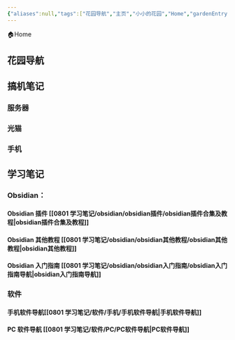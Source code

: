 ```yaml
---
{"aliases":null,"tags":["花园导航","主页","小小的花园","Home","gardenEntry","gardenEntry","gardenEntry","gardenEntry","gardenEntry"],"dg-publish":true,"dg-home":true,"title":"花园导航","permalink":"/花园导航/","dgPassFrontmatter":true,"noteIcon":""}
---
```


🏠Home
## 花园导航
## 搞机笔记

### 服务器
### 光猫
### 手机
## 学习笔记
### Obsidian： 
#### Obsidian 插件 [[0801 学习笔记/obsidian/obsidian插件/obsidian插件合集及教程\|obsidian插件合集及教程]]
#### Obsidian 其他教程 [[0801 学习笔记/obsidian/obsidian其他教程/obsidian其他教程\|obsidian其他教程]]
#### Obsidian 入门指南 [[0801 学习笔记/obsidian/obsidian入门指南/obsidian入门指南导航\|obsidian入门指南导航]]
### 软件
#### 手机软件导航[[0801 学习笔记/软件/手机/手机软件导航\|手机软件导航]]
#### PC 软件导航 [[0801 学习笔记/软件/PC/PC软件导航\|PC软件导航]]

